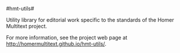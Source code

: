 #hmt-utils#


Utility library for editorial work specific to the standards of the Homer Multitext project.

For more information, see the project web page at <http://homermultitext.github.io/hmt-utils/>.
